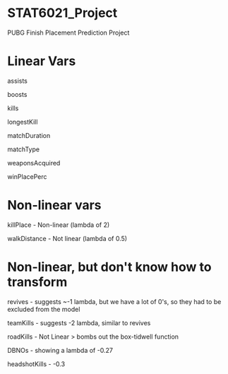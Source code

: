# STAT6021_Project
PUBG Finish Placement Prediction Project

# Linear Vars
assists

boosts

kills

longestKill

matchDuration

matchType

weaponsAcquired

winPlacePerc

# Non-linear vars
killPlace - Non-linear (lambda of 2)

walkDistance - Not linear (lambda of 0.5)


# Non-linear, but don't know how to transform	
revives - suggests ~-1 lambda, but we have a lot of 0's, so they had to be excluded from the model

teamKills - suggests -2 lambda, similar to revives

roadKills - Not Linear > bombs out the box-tidwell function

DBNOs - showing a lambda of -0.27

headshotKills - -0.3

